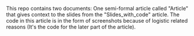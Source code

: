 This repo contains two documents: One semi-formal article called "Article" that gives context to the slides from the "Slides_with_code" article. The code in this article is in the form of screenshots
because of logistic related reasons (It's the code for the later part of the article).
